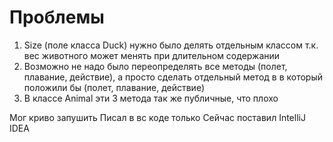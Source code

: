 # Проблемы

1. Size (поле класса Duck) нужно было делять отдельным классом т.к. вес животного может менять при длительном содержании
2. Возможно не надо было переопределять все методы (полет, плавание, действие), а просто сделать отдельный метод в
в который положили бы (полет, плавание, действие)
3. В классе Animal эти 3 метода так же публичные, что плохо

Мог криво запушить 
Писал в вс коде только
Сейчас поставил IntelliJ IDEA

